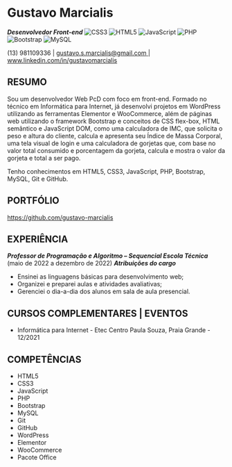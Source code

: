 ﻿# Gustavo Marcialis
***Desenvolvedor Front-end***
![CSS3](https://img.shields.io/badge/css3-%231572B6.svg?style=for-the-badge&logo=css3&logoColor=white) ![HTML5](https://img.shields.io/badge/html5-%23E34F26.svg?style=for-the-badge&logo=html5&logoColor=white) ![JavaScript](https://img.shields.io/badge/javascript-%23323330.svg?style=for-the-badge&logo=javascript&logoColor=%23F7DF1E) ![PHP](https://img.shields.io/badge/php-%23777BB4.svg?style=for-the-badge&logo=php&logoColor=white) ![Bootstrap](https://img.shields.io/badge/bootstrap-%23563D7C.svg?style=for-the-badge&logo=bootstrap&logoColor=white) ![MySQL](https://img.shields.io/badge/mysql-%2300f.svg?style=for-the-badge&logo=mysql&logoColor=white)


(13) 981109336    |   [ gustavo.s.marcialis@gmail.com ](mailto:gustavo.s.marcialis@gmail.com)  |    [ www.linkedin.com/in/gustavomarcialis ](http://www.linkedin.com/in/gustavomarcialis)


## RESUMO

Sou um desenvolvedor Web PcD com foco em front-end. Formado no técnico em Informática para Internet, já desenvolvi projetos  em  WordPress  utilizando  as  ferramentas Elementor  e  WooCommerce, além  de  páginas  web  utilizando  o framework Bootstrap e conceitos de CSS flex-box, HTML semântico e JavaScript DOM, como uma calculadora de IMC, que solicita o peso e altura do cliente, calcula e apresenta seu Índice de Massa Corporal, uma tela visual de login e uma calculadora de gorjetas que, com base no valor total consumido e porcentagem da gorjeta, calcula e mostra o valor da gorjeta e total a ser pago. 


Tenho conhecimentos em HTML5, CSS3, JavaScript, PHP, Bootstrap, MySQL, Git e GitHub.


## PORTFÓLIO 
<https://github.com/gustavo-marcialis>


## EXPERIÊNCIA

***Professor de Programação e Algoritmo – Sequencial Escola Técnica*** (maio de 2022 a dezembro de 2022) 
***Atribuições do cargo*** 

- Ensinei as linguagens básicas para desenvolvimento web;
- Organizei e preparei aulas e atividades avaliativas;
- Gerenciei o dia-a-dia dos alunos em sala de aula presencial. 


## CURSOS COMPLEMENTARES | EVENTOS

- Informática para Internet - Etec Centro Paula Souza, Praia Grande - 12/2021


## COMPETÊNCIAS

- HTML5
- CSS3
- JavaScript
- PHP
- Bootstrap
- MySQL
- Git
- GitHub
- WordPress
- Elementor
- WooCommerce
- Pacote Office